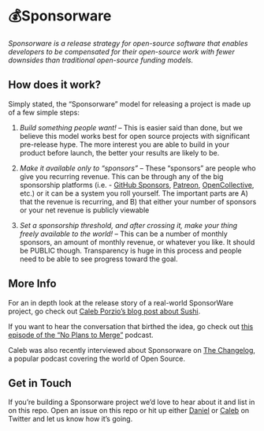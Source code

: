 # 💰Sponsorware

_Sponsorware is a release strategy for open-source software that enables developers to be compensated for their open-source work with fewer downsides than traditional open-source funding models._

## How does it work?

Simply stated, the “Sponsorware” model for releasing a project is made up of a few simple steps:

1. _Build something people want!_ –
   This is easier said than done, but we believe this model works best for open source projects with significant pre-release hype. The more interest you are able to build in your product before launch, the better your results are likely to be.

2. _Make it available only to “sponsors”_ –
   These “sponsors” are people who give you recurring revenue. This can be through any of the big sponsorship platforms (i.e. - [GitHub Sponsors](https://github.com/sponsors), [Patreon](https://www.patreon.com/), [OpenCollective](https://opencollective.com/), etc.) or it can be a system you roll yourself. The important parts are A) that the revenue is recurring, and B) that either your number of sponsors or your net revenue is publicly viewable

3. _Set a sponsorship threshold, and after crossing it, make your thing freely available to the world!_ –
   This can be a number of monthly sponsors, an amount of monthly revenue, or whatever you like. It should be PUBLIC though. Transparency is huge in this process and people need to be able to see progress toward the goal.

## More Info

For an in depth look at the release story of a real-world SponsorWare project, go check out [Caleb Porzio’s blog post about Sushi](http://calebporzio.com/sponsorware).

If you want to hear the conversation that birthed the idea, go check out [this episode of the “No Plans to Merge”](https://noplanstomerge.simplecast.com/episodes/funding-opensource-software-aka-sponsorware) podcast.

Caleb was also recently interviewed about Sponsorware on [The Changelog](https://changelog.com/podcast/381), a popular podcast covering the world of Open Source.

## Get in Touch

If you’re building a Sponsorware project we’d love to hear about it and list in on this repo. Open an issue on this repo or hit up either [Daniel](http://twitter.com/DCoulbourne) or [Caleb](http://twitter.com/calebporzio) on Twitter and let us know how it’s going.
